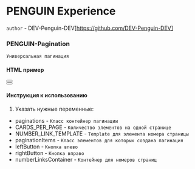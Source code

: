 # PENGUIN Experience

`author` - DEV-Penguin-DEV[https://github.com/DEV-Penguin-DEV]

### PENGUIN-Pagination
`Универсальная пагинация`

#### HTML пример

<div class="gallery" data-current-page="1">
    <div class="gallery__item">
        <!-- Контент Элемента -->
    </div>
</div>

<div class="pagination">
    <button class="pagination__arrow pagination__arrow--left">
    </button>
    <div class="pagination__container"> <!-- Контейнер для номеров страниц --> </div>
    <button class="pagination__arrow pagination__arrow--right">
    </button>
</div>


#### Инструкция к использованию

1. Указать нужные переменные:
 - paginations - `Класс контейнер пагинации`
 - CARDS_PER_PAGE - `Количество элементов на одной странице`
 - NUMBER_LINK_TEMPLATE - `Template для элемента номера страницы`
 - paginationItems - `Класс элементов для которых создана пагинация`
 - leftButton - `Кнопка влево`
 - rightButton - `Кнопка вправо`
 - numberLinksContainer - `Контейнер для номеров страниц`